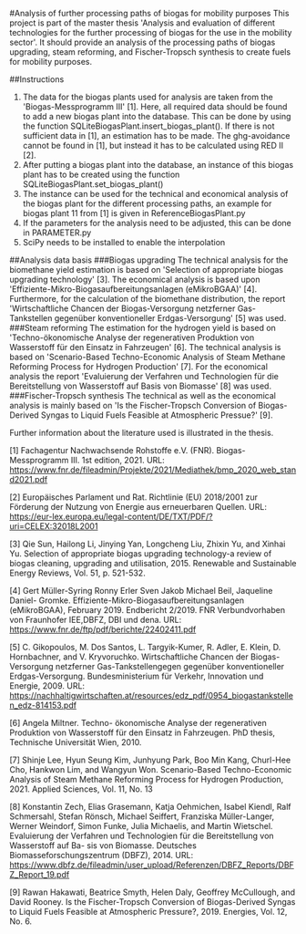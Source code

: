#Analysis of further processing paths of biogas for mobility purposes
This project is part of the master thesis 'Analysis and evaluation of different technologies for the further processing of biogas for the use in the mobility sector'. 
It should provide an analysis of the processing paths of biogas upgrading, steam reforming, and Fischer-Tropsch synthesis to create fuels for mobility purposes.

##Instructions
1. The data for the biogas plants used for analysis are taken from the 'Biogas-Messprogramm III' [1]. Here, all required data should be found to add a new biogas plant into the database. This can be done by using the function SQLiteBiogasPlant.insert_biogas_plant(). If there is not sufficient data in [1], an estimation has to be made. The ghg-avoidance cannot be found in [1], but instead it has to be calculated using RED II [2].
2. After putting a biogas plant into the database, an instance of this biogas plant has to be created using the function SQLiteBiogasPlant.set_biogas_plant()
3. The instance can be used for the technical and economical analysis of the biogas plant for the different processing paths, an example for biogas plant 11 from [1] is given in ReferenceBiogasPlant.py
4. If the parameters for the analysis need to be adjusted, this can be done in PARAMETER.py
5. SciPy needs to be installed to enable the interpolation

##Analysis data basis
###Biogas upgrading
The technical analysis for the biomethane yield estimation is based on 'Selection of appropriate biogas upgrading technology' [3].
The economical analysis is based upon 'Effiziente-Mikro-Biogasaufbereitungsanlagen (eMikroBGAA)' [4].
Furthermore, for the calculation of the biomethane distribution, the report 'Wirtschaftliche Chancen der Biogas-Versorgung netzferner Gas-Tankstellen gegenüber konventioneller Erdgas-Versorgung' [5] was used.
###Steam reforming
The estimation for the hydrogen yield is based on 'Techno-ökonomische Analyse der regenerativen Produktion von Wasserstoff für den Einsatz in Fahrzeugen' [6].
The technical analysis is based on 'Scenario-Based Techno-Economic Analysis of Steam Methane Reforming Process for Hydrogen Production' [7].
For the economical analysis the report 'Evaluierung der Verfahren und Technologien für die Bereitstellung von Wasserstoff auf Basis von Biomasse' [8] was used.
###Fischer-Tropsch synthesis
The technical as well as the economical analysis is mainly based on 'Is the Fischer-Tropsch Conversion of Biogas-Derived Syngas to Liquid Fuels Feasible at Atmospheric Pressue?' [9].

Further information about the literature used is illustrated in the thesis.

[1] Fachagentur Nachwachsende Rohstoffe e.V. (FNR). Biogas-Messprogramm III.
1st edition, 2021.
URL: https://www.fnr.de/fileadmin/Projekte/2021/Mediathek/bmp_2020_web_stand2021.pdf

[2] Europäisches Parlament und Rat. Richtlinie (EU) 2018/2001 zur Förderung
der Nutzung von Energie aus erneuerbaren Quellen. URL: https://eur-lex.europa.eu/legal-content/DE/TXT/PDF/?uri=CELEX:32018L2001

[3] Qie Sun, Hailong Li, Jinying Yan, Longcheng Liu, Zhixin Yu, and Xinhai Yu.
Selection of appropriate biogas upgrading technology-a review of biogas cleaning,
upgrading and utilisation, 2015. Renewable and Sustainable Energy Reviews,
Vol. 51, p. 521-532. 

[4] Gert Müller-Syring Ronny Erler Sven Jakob Michael Beil, Jaqueline Daniel-
Gromke. Effiziente-Mikro-Biogasaufbereitungsanlagen (eMikroBGAA), February 2019. Endbericht 2/2019. FNR Verbundvorhaben von Fraunhofer
IEE,DBFZ, DBI und dena. URL: https://www.fnr.de/ftp/pdf/berichte/22402411.pdf

[5] C. Gikopoulos, M. Dos Santos, L. Targyik-Kumer, R. Adler, E. Klein, D. Hornbachner, and V. Kryvoruchko. Wirtschaftliche Chancen der Biogas-Versorgung
netzferner Gas-Tankstellengegen gegenüber konventioneller Erdgas-Versorgung. Bundesministerium für Verkehr, Innovation und Energie, 2009.
URL: https://nachhaltigwirtschaften.at/resources/edz_pdf/0954_biogastankstellen_edz-814153.pdf

[6] Angela Miltner. Techno- ökonomische Analyse der regenerativen Produktion von
Wasserstoff für den Einsatz in Fahrzeugen. PhD thesis, Technische Universität
Wien, 2010.

[7] Shinje Lee, Hyun Seung Kim, Junhyung Park, Boo Min Kang, Churl-Hee Cho,
Hankwon Lim, and Wangyun Won. Scenario-Based Techno-Economic Analysis
of Steam Methane Reforming Process for Hydrogen Production, 2021. Applied
Sciences, Vol. 11, No. 13

[8] Konstantin Zech, Elias Grasemann, Katja Oehmichen, Isabel Kiendl, Ralf
Schmersahl, Stefan Rönsch, Michael Seiffert, Franziska Müller-Langer, Werner
Weindorf, Simon Funke, Julia Michaelis, and Martin Wietschel. Evaluierung
der Verfahren und Technologien für die Bereitstellung von Wasserstoff auf Ba-
sis von Biomasse. Deutsches Biomasseforschungszentrum (DBFZ), 2014.
URL: https://www.dbfz.de/fileadmin/user_upload/Referenzen/DBFZ_Reports/DBFZ_Report_19.pdf

[9] Rawan Hakawati, Beatrice Smyth, Helen Daly, Geoffrey McCullough, and David
Rooney. Is the Fischer-Tropsch Conversion of Biogas-Derived Syngas to Liquid
Fuels Feasible at Atmospheric Pressure?, 2019. Energies, Vol. 12, No. 6.